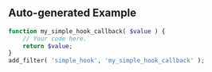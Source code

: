 ## Auto-generated Example

```php
function my_simple_hook_callback( $value ) {
    // Your code here.
    return $value;
}
add_filter( 'simple_hook', 'my_simple_hook_callback' );
```

